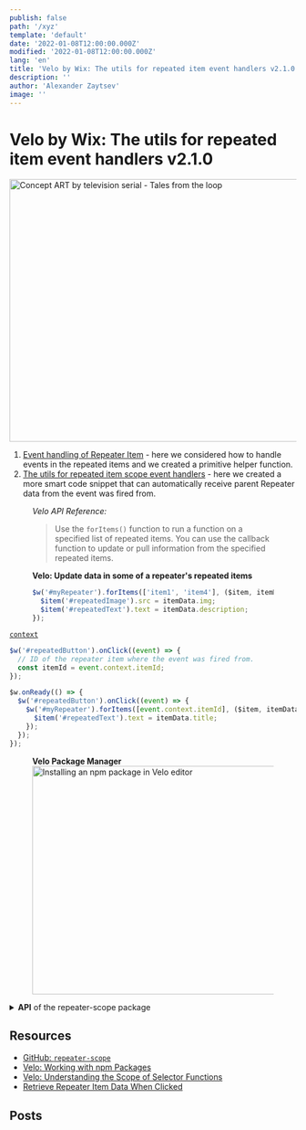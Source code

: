 ```yaml
---
publish: false
path: '/xyz'
template: 'default'
date: '2022-01-08T12:00:00.000Z'
modified: '2022-01-08T12:00:00.000Z'
lang: 'en'
title: 'Velo by Wix: The utils for repeated item event handlers v2.1.0'
description: ''
author: 'Alexander Zaytsev'
image: ''
---
```


# Velo by Wix: The utils for repeated item event handlers v2.1.0

<img
  src="/images/a.jpg"
  width="1021"
  height="460"
  alt="Concept ART by television serial - Tales from the loop"
  crossorigin="anonymous"
/>

1. [Event handling of Repeater Item](/event-handling-of-repeater-item) - here we considered how to handle events in the repeated items and we created a primitive helper function.
2. [The utils for repeated item scope event handlers](/the-utils-for-repeated-item-scope-event-handlers) - here we created a more smart code snippet that can automatically receive parent Repeater data from the event was fired from.

<figure>
  <figcaption>
    <cite>Velo API Reference:</cite>
  </figcaption>
  <blockquote cite="https://www.wix.com/velo/reference/$w/repeater/foritems">
    Use the <code>forItems()</code> function to run a function on a specified list of repeated items. You can use the callback function to update or pull information from the specified repeated items.
  </blockquote>
</figure>

<figure>
  <figcaption>
    <strong>Velo: Update data in some of a repeater's repeated items</strong>
  </figcaption>

  ```js
  $w('#myRepeater').forItems(['item1', 'item4'], ($item, itemData, index) => {
    $item('#repeatedImage').src = itemData.img;
    $item('#repeatedText').text = itemData.description;
  });
  ```
</figure>

[`context`](https://www.wix.com/velo/reference/$w/event/context)

```js
$w('#repeatedButton').onClick((event) => {
  // ID of the repeater item where the event was fired from.
  const itemId = event.context.itemId;
});
```

```js
$w.onReady(() => {
  $w('#repeatedButton').onClick((event) => {
    $w('#myRepeater').forItems([event.context.itemId], ($item, itemData, index) => {
      $item('#repeatedText').text = itemData.title;
    });
  });
});
```

<figure>
  <figcaption>
    <strong>Velo Package Manager</strong>
  </figcaption>
  <img
    src="/images/install-repeater-scope.jpeg"
    width="1486"
    height="400"
    alt="Installing an npm package in Velo editor"
    crossorigin="anonymous"
    loading="lazy"
    decoding="async"
  />
</figure>

<details>
  <summary>
    <strong>API</strong> of the repeater-scope package
  </summary>

- `useScope(event)`
- `createScope(event)`
- `getRepeater(event)` <small><em>(since v2.0.0)</small></em>
- `updateItem(event, callback)` <small><em>(since v2.0.0)</small></em>

**useScope**

Automatically find the parent Repeater by the emitted `event` object

```js
import { useScope } from 'repeater-scope';

$w.onReady(() => {
  $w('#repeatedButton').onClick((event) => {
    const { $item, itemData, index, data } = useScope(event);

    $item('#repeatedText').text = itemData.title;
  });
});
```

**createScope**

Create scope function with specific data array. It can be useful with state management libraries for example [redux](https://redux.js.org/), [mobx](https://mobx.js.org/README.html) or [storeon-velo](https://github.com/shoonia/storeon-velo) etc.

```js
import { createScope } from 'repeater-scope';

// Create a scope with a callback function that returns actual repeater data.
const useScope = createScope(() => {
  return $w('#myRepeater').data;
});

$w.onReady(() => {
  $w('#repeatedButton').onClick((event) => {
    const { $item, itemData, index, data } = useScope(event);

    $item('#repeatedText').text = itemData.title;
  });
});
```

**getRepeater**

Get parent Repeater by the emitted `event` object

```js
import { getRepeater } from 'repeater-scope';

$w.onReady(() => {
  $w('#repeatedButton').onClick((event) => {
    const $repeater = getRepeater(event);

    $repeater.hide();
  });
});
```

**updateItem**

Update Repeated Item by the emitted event object

```js
import { updateItem } from 'repeater-scope';

$w.onReady(() => {
  $w('#repeatedButton').onClick((event) => {
    updateItem(event, ($item, itemData, index) => {
      $item('#repeatedText').text = itemData.title;
    });
  });
});
```

</details>

## Resources

- [GitHub: `repeater-scope`](https://github.com/shoonia/repeater-scope)
- [Velo: Working with npm Packages](https://support.wix.com/en/article/velo-working-with-npm-packages)
- [Velo: Understanding the Scope of Selector Functions](https://support.wix.com/en/article/velo-understanding-the-scope-of-selector-functions)
- [Retrieve Repeater Item Data When Clicked](https://www.wix.com/velo/reference/$w/repeater/introduction#$w_repeater_introduction_retrieve-repeater-item-data-when-clicked)

## Posts
